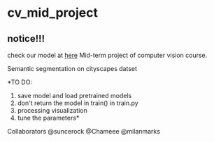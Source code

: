# cv_mid_project

## notice!!!
check our model at [here](https://drive.google.com/file/d/1bki4U2eAfjtUF-Y9K_NNLkZKDvda9_8v/view?usp=sharing)
Mid-term project of computer vision course.

Semantic segmentation on cityscapes datset

*TO DO:
1. save model and load pretrained models
2. don't return the model in train() in train.py
3. processing visualization
4. tune the parameters*


Collaborators @suncerock @Chameee @milanmarks

